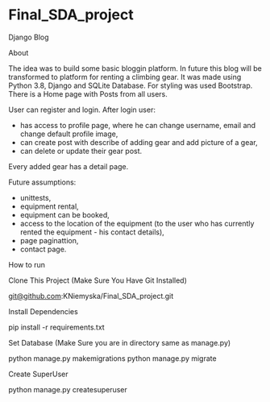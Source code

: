 # Final_SDA_project
Django Blog

About

The idea was to build some basic bloggin platform. In future this blog will be transformed to platform for renting a climbing gear.
It was made using Python 3.8, Django and SQLite Database. For styling was used Bootstrap.
There is a Home page with Posts from all users. 

User can register and login. After login user:

* has access to profile page, where he can change username, email and change default profile image,
* can create post with describe of adding gear and add picture of a gear,
* can delete or update their gear post.

Every added gear has a detail page. 


Future assumptions:
* unittests,
* equipment rental,
* equipment can be booked,
* access to the location of the equipment (to the user who has currently rented the equipment - his contact details),
* page paginattion,
* contact page.

How to run

Clone This Project (Make Sure You Have Git Installed)

git@github.com:KNiemyska/Final_SDA_project.git


Install Dependencies

pip install -r requirements.txt

Set Database (Make Sure you are in directory same as manage.py)

python manage.py makemigrations
python manage.py migrate

Create SuperUser

python manage.py createsuperuser
